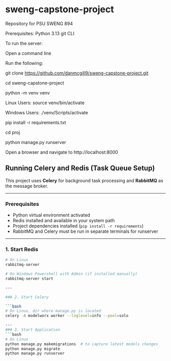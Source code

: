 ﻿# sweng-capstone-project
Repository for PSU SWENG 894

Prerequisites:
Python 3.13
git CLI

To run the server:

Open a command line

Run the following: 

git clone https://github.com/danmcgill9/sweng-capstone-project.git

cd sweng-capstone-project

python -m venv venv

  Linux Users:  source venv/bin/activate
  
  Windows Users: ./venv/Scripts/activate

pip install -r requirements.txt

cd proj

python manage.py runserver

Open a browser and navigate to http://localhost:8000

## Running Celery and Redis (Task Queue Setup)

This project uses **Celery** for background task processing and **RabbitMQ** as the message broker.

---

### Prerequisites

- Python virtual environment activated
- Redis installed and available in your system path
- Project dependencies installed (`pip install -r requirements`)
- RabbitMQ and Celery must be run in separate terminals for runserver

---

### 1. Start Redis

```bash
# On Linux
rabbitmq-server

# On Windows Powershell with Admin (if installed manually)
rabbitmq-server start

---

### 2. Start Celery

```bash
# On Linux, dir where manage.py is located
celery -A modelworx worker --loglevel=info --pool=solo

---
### 3. Start Application 
```bash
# On Linux
python manage.py makemigrations  # to capture latest models changes
python manage.py migrate
python manage.py runserver
